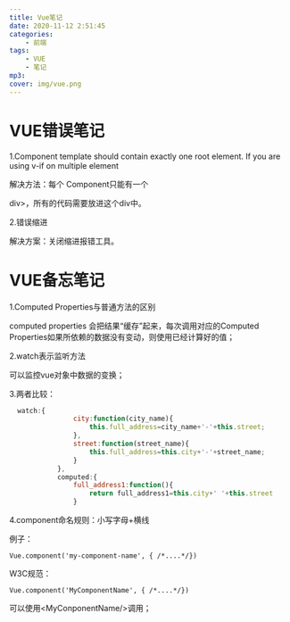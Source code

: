 ```yaml
---
title: Vue笔记
date: 2020-11-12 2:51:45
categories: 
    - 前端
tags: 
    - VUE
    - 笔记
mp3: 
cover: img/vue.png
---
```


# VUE错误笔记

1.Component template should contain exactly one root element. If you are using v-if on multiple element

解决方法：每个 Component只能有一个<div></div>div>，所有的代码需要放进这个div中。

2.错误缩进

解决方案：关闭缩进报错工具。





# VUE备忘笔记

1.Computed Properties与普通方法的区别

computed properties 会把结果“缓存”起来，每次调用对应的Computed Properties如果所依赖的数据没有变动，则使用已经计算好的值；

2.watch表示监听方法

可以监控vue对象中数据的变换；

3.两者比较：

```javascript
  watch:{
                city:function(city_name){
                    this.full_address=city_name+'-'+this.street;
                },
                street:function(street_name){
                    this.full_address=this.city+'-'+street_name;
                }
            },
            computed:{
                full_address1:function(){
                    return full_address1=this.city+' '+this.street
                }
```

4.component命名规则：小写字母+横线

例子：

```vue
Vue.component('my-component-name', { /*....*/})
```

W3C规范：

```vue
Vue.component('MyComponentName', { /*....*/})
```

可以使用\<MyConponentName\/>调用；